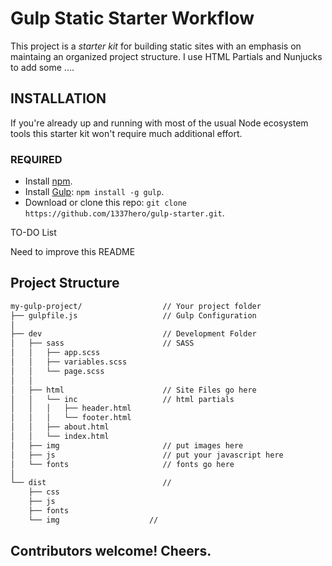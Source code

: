 # Gulp Static Starter Workflow

This project is a *starter kit* for building static sites with an emphasis on maintaing an organized project structure. I use HTML Partials and Nunjucks to add some ....

## INSTALLATION

If you're already up and running with most of the usual Node ecosystem tools this starter kit won't require much additional effort.

### REQUIRED

* Install [npm](http://blog.npmjs.org/post/85484771375/how-to-install-npm).
* Install [Gulp](http://gulpjs.com/): `npm install -g gulp`.
* Download or clone this repo: `git clone https://github.com/1337hero/gulp-starter.git`.

TO-DO List

Need to improve this README

## Project Structure

````bash
my-gulp-project/                  // Your project folder
├── gulpfile.js                   // Gulp Configuration
│
├── dev                           // Development Folder
│   ├── sass                      // SASS
│   │   ├── app.scss              
│   │   ├── variables.scss     
│   │   └── page.scss
│   │ 
│   ├── html                      // Site Files go here
│   │   └── inc                   // html partials
│   │   │   ├── header.html 
│   │   │   └── footer.html 
│   │   ├── about.html
│   │   └── index.html
│   ├── img                       // put images here
│   ├── js                        // put your javascript here
│   └── fonts                     // fonts go here
│
└── dist                          // 
    ├── css
    ├── js
    ├── fonts
    └── img                    // 

````

## Contributors welcome! Cheers.